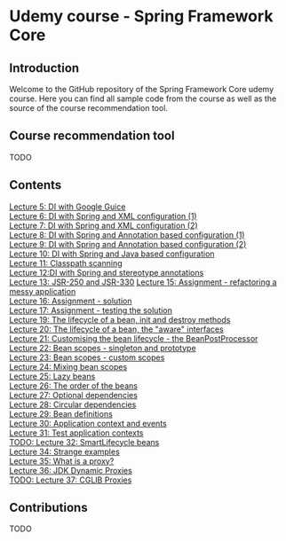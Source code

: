 # Udemy course - Spring Framework Core

## Introduction

Welcome to the GitHub repository of the Spring Framework Core udemy course. Here you can find all sample code from the course as well as the source of the course recommendation tool.

## Course recommendation tool

TODO

## Contents

[Lecture 5: DI with Google Guice](https://github.com/luchob/udemy-spring-core/tree/main/di-guice)  
[Lecture 6: DI with Spring and XML configuration (1)](https://github.com/luchob/udemy-spring-core/tree/main/di-xml)  
[Lecture 7: DI with Spring and XML configuration (2)](https://github.com/luchob/udemy-spring-core/tree/main/di-xml)  
[Lecture 8: DI with Spring and Annotation based configuration (1)](https://github.com/luchob/udemy-spring-core/tree/main/di-annotations)  
[Lecture 9: DI with Spring and Annotation based configuration (2)](https://github.com/luchob/udemy-spring-core/tree/main/di-annotations)  
[Lecture 10: DI with Spring and Java based configuration](https://github.com/luchob/udemy-spring-core/tree/main/di-java-configuration)  
[Lecture 11: Classpath scanning](https://github.com/luchob/udemy-spring-core/tree/main/di-classpath-scanning)  
[Lecture 12:DI with Spring and stereotype annotations](https://github.com/luchob/udemy-spring-core/tree/main/di-java-stereotypes)  
[Lecture 13: JSR-250 and JSR-330](https://github.com/luchob/udemy-spring-core/tree/main/di-jsr250-jsr330)
[Lecture 15: Assignment - refactoring a messy application](https://github.com/luchob/udemy-spring-core/tree/main/assignment-1)  
[Lecture 16: Assignment - solution](https://github.com/luchob/udemy-spring-core/tree/main/assignment-1-solution)  
[Lecture 17: Assignment - testing the solution](https://github.com/luchob/udemy-spring-core/tree/main/assignment-1-solution)  
[Lecture 19: The lifecycle of a bean, init and destroy methods](https://github.com/luchob/udemy-spring-core/tree/main/beans-lifecycle)  
[Lecture 20: The lifecycle of a bean, the "aware" interfaces](https://github.com/luchob/udemy-spring-core/tree/main/beans-lifecycle)  
[Lecture 21: Customising the bean lifecycle - the BeanPostProcessor](https://github.com/luchob/udemy-spring-core/tree/main/beans-lifecycle)  
[Lecture 22: Bean scopes - singleton and prototype](https://github.com/luchob/udemy-spring-core/tree/main/beans-scopes)  
[Lecture 23: Bean scopes - custom scopes](https://github.com/luchob/udemy-spring-core/tree/main/beans-scopes)  
[Lecture 24: Mixing bean scopes](https://github.com/luchob/udemy-spring-core/tree/main/beans-mixing-scopes)  
[Lecture 25: Lazy beans](https://github.com/luchob/udemy-spring-core/tree/main/lazy-beans)  
[Lecture 26: The order of the beans](https://github.com/luchob/udemy-spring-core/tree/main/order-of-beans)  
[Lecture 27: Optional dependencies](https://github.com/luchob/udemy-spring-core/tree/main/optional-beans)  
[Lecture 28: Circular dependencies](https://github.com/luchob/udemy-spring-core/tree/main/circular-dependenices)  
[Lecture 29: Bean definitions](https://github.com/luchob/udemy-spring-core/tree/main/bean-definitions)  
[Lecture 30: Application context and events](https://github.com/luchob/udemy-spring-core/tree/main/events)  
[Lecture 31: Test application contexts](https://github.com/luchob/udemy-spring-core/tree/main/test-app-context)  
[TODO: Lecture 32: SmartLifecycle beans]()  
[Lecture 34: Strange examples](https://github.com/luchob/udemy-spring-core/tree/main/proxies-use-case)  
[Lecture 35: What is a proxy?](https://github.com/luchob/udemy-spring-core/tree/main/proxies-use-case)  
[Lecture 36: JDK Dynamic Proxies](https://github.com/luchob/udemy-spring-core/tree/main/proxies-dynamic-jdk)  
[TODO: Lecture 37: CGLIB Proxies]()  

## Contributions

TODO